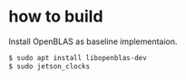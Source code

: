# how to build

Install OpenBLAS as baseline implementaion.

```bash
$ sudo apt install libopenblas-dev
$ sudo jetson_clocks
```
